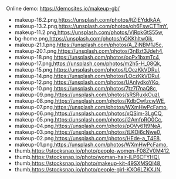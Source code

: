 Online demo: https://demosites.io/makeup-gb/



- makeup-16.2.png,https://unsplash.com/photos/ltZIEYddkAA,
- makeup-13.2.png,https://unsplash.com/photos/oh6FswCTTmY,
- makeup-11.2.png,https://unsplash.com/photos/VjRpkGtS55w,
- bg-home.png,https://unsplash.com/photos/nGKKhltw0ik,
- makeup-21.1.png,https://unsplash.com/photos/A_ZiNBM1J5c,
- makeup-20.1.png,https://unsplash.com/photos/3nBzt3Jdeh4,
- makeup-18.png,https://unsplash.com/photos/ooPx1bxmTc4,
- makeup-17.png,https://unsplash.com/photos/m2h5-H_08Qk,
- makeup-15.png,https://unsplash.com/photos/LOczKkVDRuI,
- makeup-14.png,https://unsplash.com/photos/LOczKkVDRuI,
- makeup-12.png,https://unsplash.com/photos/UAnIydkoYKo,
- makeup-10.png,https://unsplash.com/photos/7tz7I7naQ8c,
- makeup-09.png,https://unsplash.com/photos/sRSRuxkOuzI,
- makeup-08.png,https://unsplash.com/photos/KdbCwfzcwWE,
- makeup-07.png,https://unsplash.com/photos/WXmHwPcFamo,
- makeup-06.png,https://unsplash.com/photos/xQSim-3LgCQ,
- makeup-05.png,https://unsplash.com/photos/i2AmfpRO0Cc,
- makeup-04.png,https://unsplash.com/photos/pOVy61t9NeA,
- makeup-03.png,https://unsplash.com/photos/tLKOj6cNwe0,
- makeup-02.png,https://unsplash.com/photos/HEde-a_T4E8,
- makeup-01.png,https://unsplash.com/photos/WXmHwPcFamo,
- thumb,https://stocksnap.io/photo/people-women-F08ZV0M412,
- thumb,https://stocksnap.io/photo/woman-hair-ILP6CFYHQI,
- thumb,https://stocksnap.io/photo/makeup-kit-49SXMSQI48,
- thumb,https://stocksnap.io/photo/people-girl-KXO6LZKXJN,